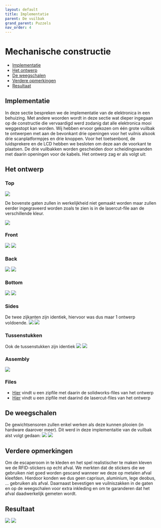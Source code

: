```yaml
---
layout: default
title: Implementatie
parent: De vuilbak
grand_parent: Puzzels
nav_order: 4
---
```

# Mechanische constructie

- [Implementatie](#implementatie)
- [Het ontwerp](#het-ontwerp)
- [De weegschalen](#de-weegschalen)
- [Verdere opmerkingen](#verdere-opmerkingen)
- [Resultaat ](#resultaat)

## Implementatie

In deze sectie bespreken we de implementatie van de elektronica in een behuizing.
Met andere woorden wordt in deze sectie wat dieper ingegaan op de constructie die vervaardigd werd zodanig dat alle elektronica mooi weggestopt kan worden.
Wij hebben ervoor gekozen om één grote vuilbak te ontwerpen met aan de bevonkant drie openingen voor het vuilnis alsook drie scanplatformpjes en drie knoppen.
Voor het toetsenbord, de luidsprekere en de LCD hebben we besloten om deze aan de voorkant te plaatsen.
De drie vuilbakken worden gescheiden door scheidingswanden met daarin openingen voor de kabels.
Het ontwerp zag er als volgt uit:

## Het ontwerp

### Top
![](Top_solidworks.jpg)

De bovenste gaten zullen in werkelijkheid niet gemaakt worden maar zullen eerder ingegraveerd worden zoals te zien is in de lasercut-file aan de verschillende kleur.

![](top_lasercut.jpg)
### Front
![](Front_solidworks.jpg)
![](Front_lasercut.jpg)
### Back
![](Back_solidworks.jpg)
![](Back_lasercut.jpg)
### Bottom
![](Bottom_solidworks.jpg)
![](Back_lasercut.jpg)
### Sides
De twee zijkanten zijn identiek, hiervoor was dus maar 1 ontwerp voldoende.
![](Sides_solidworks.jpg)
![](Sides_lasercut.jpg)
### Tussenstukken
Ook de tussenstukken zijn identiek
![](Tussenstuk_solidworks.jpg)
![](Tussenstuk_lasercut.jpg)
### Assembly
![](Assembly.jpg)

### Files

- [Hier](solidworks_files.zip) vindt u een zipfile met daarin de solidworks-files van het ontwerp
- [Hier](lasercut_files.zip) vindt u een zipfile met daarind de lasercut-files van het ontwerp

## De weegschalen

De gewichtsensoren zullen enkel werken als deze kunnen plooien (in hardware daarover meer).
Dit werd in deze implementaitie van de vuilbak alst volgt gedaan:
![](weegschaal1.jpg)
![](weegschaal2.jpg)

## Verdere opmerkingen

Om de escaperoom in te kleden en het spel realistischer te maken kleven we de RFID-stickers op echt afval. We merkten dat de stickers die we gebruiken niet goed worden gescand wanneer we deze op metalen afval kleefden. Hierdoor konden we dus geen caprisun, aluminium, lege deobus, ... gebruiken als afval.
Daarnaast bevestigen we vuilniszakken in de gaten en op de weegschalen voor extra inkleding en om te garanderen dat het afval daadwerkelijk gemeten wordt.

## Resultaat

![](Resultaat_1.jpg)
![](Resultaat_2.jpg)



